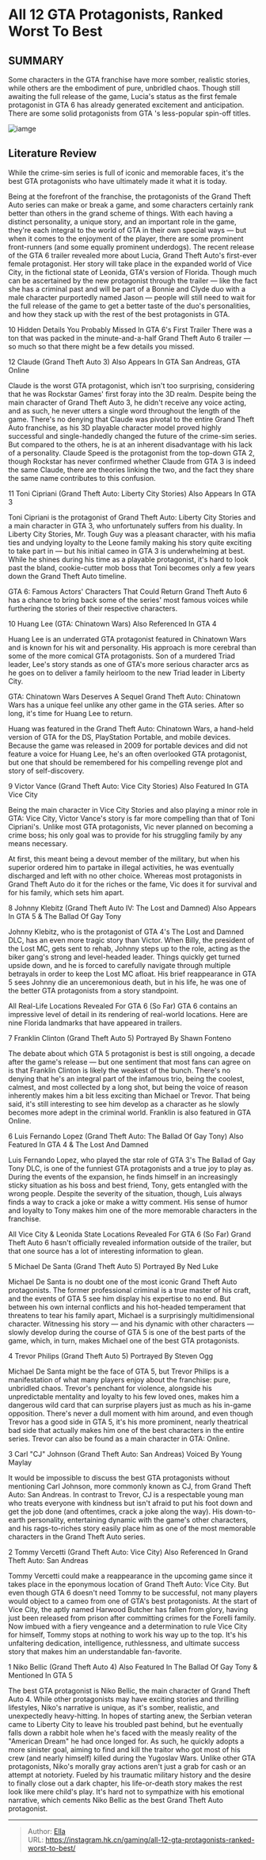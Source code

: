 # All 12 GTA Protagonists, Ranked Worst To Best


## SUMMARY 


 Some characters in the 
GTA 
franchise have more somber, realistic stories, while others are the embodiment of pure, unbridled chaos. 
 Though still awaiting the full release of the game, Lucia&#39;s status as the first female protagonist in 
GTA 6
 has already generated excitement and anticipation. 
 There are some solid protagonists from 
GTA
&#39;s less-popular spin-off titles. 

![iamge](https://static1.srcdn.com/wordpress/wp-content/uploads/2023/05/grand-theft-auto-protagonists.jpg)

## Literature Review

While the crime-sim series is full of iconic and memorable faces, it&#39;s the best GTA protagonists who have ultimately made it what it is today.




Being at the forefront of the franchise, the protagonists of the Grand Theft Auto series can make or break a game, and some characters certainly rank better than others in the grand scheme of things. With each having a distinct personality, a unique story, and an important role in the game, they&#39;re each integral to the world of GTA in their own special ways — but when it comes to the enjoyment of the player, there are some prominent front-runners (and some equally prominent underdogs).
The recent release of the GTA 6 trailer revealed more about Lucia, Grand Theft Auto&#39;s first-ever female protagonist. Her story will take place in the expanded world of Vice City, in the fictional state of Leonida, GTA&#39;s version of Florida. Though much can be ascertained by the new protagonist through the trailer — like the fact she has a criminal past and will be part of a Bonnie and Clyde duo with a male character purportedly named Jason — people will still need to wait for the full release of the game to get a better taste of the duo&#39;s personalities, and how they stack up with the rest of the best protagonists in GTA.
            
 
 10 Hidden Details You Probably Missed In GTA 6&#39;s First Trailer 
There was a ton that was packed in the minute-and-a-half Grand Theft Auto 6 trailer — so much so that there might be a few details you missed. 












 








 12  Claude (Grand Theft Auto 3) 
Also Appears In GTA San Andreas, GTA Online


 







Claude is the worst GTA protagonist, which isn&#39;t too surprising, considering that he was Rockstar Games&#39; first foray into the 3D realm. Despite being the main character of Grand Theft Auto 3, he didn&#39;t receive any voice acting, and as such, he never utters a single word throughout the length of the game. There&#39;s no denying that Claude was pivotal to the entire Grand Theft Auto franchise, as his 3D playable character model proved highly successful and single-handedly changed the future of the crime-sim series. But compared to the others, he is at an inherent disadvantage with his lack of a personality.
Claude Speed is the protagonist from the top-down GTA 2, though Rockstar has never confirmed whether Claude from GTA 3 is indeed the same Claude, there are theories linking the two, and the fact they share the same name contributes to this confusion. 






 11  Toni Cipriani (Grand Theft Auto: Liberty City Stories) 
Also Appears In GTA 3
        

Toni Cipriani is the protagonist of Grand Theft Auto: Liberty City Stories and a main character in GTA 3, who unfortunately suffers from his duality. In Liberty City Stories, Mr. Tough Guy was a pleasant character, with his mafia ties and undying loyalty to the Leone family making his story quite exciting to take part in — but his initial cameo in GTA 3 is underwhelming at best. While he shines during his time as a playable protagonist, it&#39;s hard to look past the bland, cookie-cutter mob boss that Toni becomes only a few years down the Grand Theft Auto timeline.
            
 
 GTA 6: Famous Actors&#39; Characters That Could Return 
Grand Theft Auto 6 has a chance to bring back some of the series&#39; most famous voices while furthering the stories of their respective characters.








 10  Huang Lee (GTA: Chinatown Wars) 
Also Referenced In GTA 4
        

Huang Lee is an underrated GTA protagonist featured in Chinatown Wars and is known for his wit and personality. His approach is more cerebral than some of the more comical GTA protagonists. Son of a murdered Triad leader, Lee&#39;s story stands as one of GTA&#39;s more serious character arcs as he goes on to deliver a family heirloom to the new Triad leader in Liberty City.
            
 
 GTA: Chinatown Wars Deserves A Sequel 
Grand Theft Auto: Chinatown Wars has a unique feel unlike any other game in the GTA series. After so long, it&#39;s time for Huang Lee to return.



Huang was featured in the Grand Theft Auto: Chinatown Wars, a hand-held version of GTA for the DS, PlayStation Portable, and mobile devices. Because the game was released in 2009 for portable devices and did not feature a voice for Huang Lee, he&#39;s an often overlooked GTA protagonist, but one that should be remembered for his compelling revenge plot and story of self-discovery.





 9  Victor Vance (Grand Theft Auto: Vice City Stories) 
Also Featured In GTA Vice City
        

Being the main character in Vice City Stories and also playing a minor role in GTA: Vice City, Victor Vance&#39;s story is far more compelling than that of Toni Cipriani&#39;s. Unlike most GTA protagonists, Vic never planned on becoming a crime boss; his only goal was to provide for his struggling family by any means necessary.


At first, this meant being a devout member of the military, but when his superior ordered him to partake in illegal activities, he was eventually discharged and left with no other choice. Whereas most protagonists in Grand Theft Auto do it for the riches or the fame, Vic does it for survival and for his family, which sets him apart.





 8  Johnny Klebitz (Grand Theft Auto IV: The Lost and Damned) 
Also Appears In GTA 5 &amp; The Ballad Of Gay Tony
        

Johnny Klebitz, who is the protagonist of GTA 4&#39;s The Lost and Damned DLC, has an even more tragic story than Victor. When Billy, the president of the Lost MC, gets sent to rehab, Johnny steps up to the role, acting as the biker gang&#39;s strong and level-headed leader. Things quickly get turned upside down, and he is forced to carefully navigate through multiple betrayals in order to keep the Lost MC afloat. His brief reappearance in GTA 5 sees Johnny die an unceremonious death, but in his life, he was one of the better GTA protagonists from a story standpoint.
            
 
 All Real-Life Locations Revealed For GTA 6 (So Far) 
GTA 6 contains an impressive level of detail in its rendering of real-world locations. Here are nine Florida landmarks that have appeared in trailers.








 7  Franklin Clinton (Grand Theft Auto 5) 
Portrayed By Shawn Fonteno


 







The debate about which GTA 5 protagonist is best is still ongoing, a decade after the game&#39;s release — but one sentiment that most fans can agree on is that Franklin Clinton is likely the weakest of the bunch. There&#39;s no denying that he&#39;s an integral part of the infamous trio, being the coolest, calmest, and most collected by a long shot, but being the voice of reason inherently makes him a bit less exciting than Michael or Trevor. That being said, it&#39;s still interesting to see him develop as a character as he slowly becomes more adept in the criminal world. Franklin is also featured in GTA Online.





 6  Luis Fernando Lopez (Grand Theft Auto: The Ballad Of Gay Tony) 
Also Featured In GTA 4 &amp; The Lost And Damned
        

Luis Fernando Lopez, who played the star role of GTA 3&#39;s The Ballad of Gay Tony DLC, is one of the funniest GTA protagonists and a true joy to play as. During the events of the expansion, he finds himself in an increasingly sticky situation as his boss and best friend, Tony, gets entangled with the wrong people. Despite the severity of the situation, though, Luis always finds a way to crack a joke or make a witty comment. His sense of humor and loyalty to Tony makes him one of the more memorable characters in the franchise.
            
 
 All Vice City &amp; Leonida State Locations Revealed For GTA 6 (So Far) 
Grand Theft Auto 6 hasn&#39;t officially revealed information outside of the trailer, but that one source has a lot of interesting information to glean.








 5  Michael De Santa (Grand Theft Auto 5) 
Portrayed By Ned Luke
        

Michael De Santa is no doubt one of the most iconic Grand Theft Auto protagonists. The former professional criminal is a true master of his craft, and the events of GTA 5 see him display his expertise to no end. But between his own internal conflicts and his hot-headed temperament that threatens to tear his family apart, Michael is a surprisingly multidimensional character. Witnessing his story — and his dynamic with other characters — slowly develop during the course of GTA 5 is one of the best parts of the game, which, in turn, makes Michael one of the best GTA protagonists.





 4  Trevor Philips (Grand Theft Auto 5) 
Portrayed By Steven Ogg


 







Michael De Santa might be the face of GTA 5, but Trevor Philips is a manifestation of what many players enjoy about the franchise: pure, unbridled chaos. Trevor&#39;s penchant for violence, alongside his unpredictable mentality and loyalty to his few loved ones, makes him a dangerous wild card that can surprise players just as much as his in-game opposition. There&#39;s never a dull moment with him around, and even though Trevor has a good side in GTA 5, it&#39;s his more prominent, nearly theatrical bad side that actually makes him one of the best characters in the entire series.
Trevor can also be found as a main character in GTA: Online. 






 3  Carl &#34;CJ&#34; Johnson (Grand Theft Auto: San Andreas) 
Voiced By Young Maylay
        

It would be impossible to discuss the best GTA protagonists without mentioning Carl Johnson, more commonly known as CJ, from Grand Theft Auto: San Andreas. In contrast to Trevor, CJ is a respectable young man who treats everyone with kindness but isn&#39;t afraid to put his foot down and get the job done (and oftentimes, crack a joke along the way). His down-to-earth personality, entertaining dynamic with the game&#39;s other characters, and his rags-to-riches story easily place him as one of the most memorable characters in the Grand Theft Auto series.





 2  Tommy Vercetti (Grand Theft Auto: Vice City) 
Also Referenced In Grand Theft Auto: San Andreas
        

Tommy Vercetti could make a reappearance in the upcoming game since it takes place in the eponymous location of Grand Theft Auto: Vice City. But even though GTA 6 doesn&#39;t need Tommy to be successful, not many players would object to a cameo from one of GTA&#39;s best protagonists.
At the start of Vice City, the aptly named Harwood Butcher has fallen from glory, having just been released from prison after committing crimes for the Forelli family. Now imbued with a fiery vengeance and a determination to rule Vice City for himself, Tommy stops at nothing to work his way up to the top. It&#39;s his unfaltering dedication, intelligence, ruthlessness, and ultimate success story that makes him an understandable fan-favorite.





 1  Niko Bellic (Grand Theft Auto 4) 
Also Featured In The Ballad Of Gay Tony &amp; Mentioned In GTA 5
        

The best GTA protagonist is Niko Bellic, the main character of Grand Theft Auto 4. While other protagonists may have exciting stories and thrilling lifestyles, Niko&#39;s narrative is unique, as it&#39;s somber, realistic, and unexpectedly heavy-hitting.
In hopes of starting anew, the Serbian veteran came to Liberty City to leave his troubled past behind, but he eventually falls down a rabbit hole when he&#39;s faced with the measly reality of the &#34;American Dream&#34; he had once longed for. As such, he quickly adopts a more sinister goal, aiming to find and kill the traitor who got most of his crew (and nearly himself) killed during the Yugoslav Wars.
Unlike other GTA protagonists, Niko&#39;s morally gray actions aren&#39;t just a grab for cash or an attempt at notoriety. Fueled by his traumatic military history and the desire to finally close out a dark chapter, his life-or-death story makes the rest look like mere child&#39;s play. It&#39;s hard not to sympathize with his emotional narrative, which cements Niko Bellic as the best Grand Theft Auto protagonist.


---

> Author: [Ella](https://instagram.hk.cn/)  
> URL: https://instagram.hk.cn/gaming/all-12-gta-protagonists-ranked-worst-to-best/  

